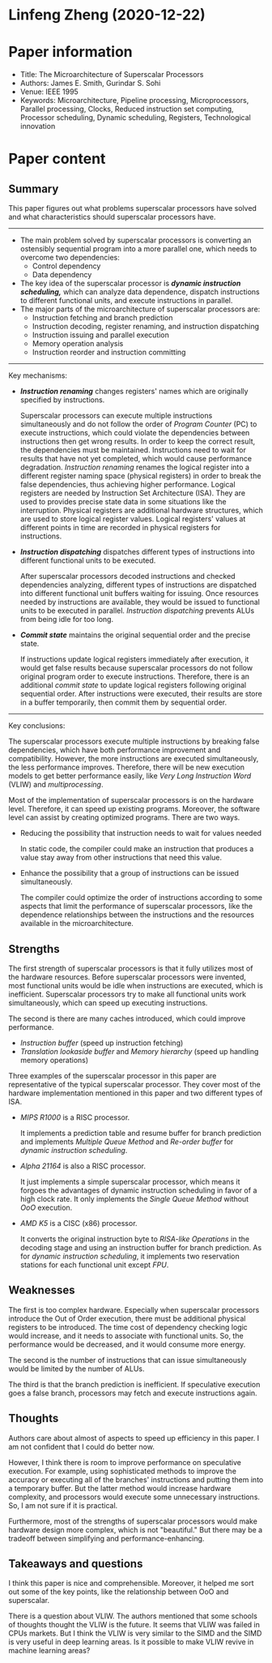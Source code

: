 # Linfeng Zheng (2020-12-22)

# Paper information

* Title: The Microarchitecture of Superscalar Processors
* Authors: James E. Smith, Gurindar S. Sohi
* Venue: IEEE 1995
* Keywords: Microarchitecture, Pipeline processing, Microprocessors, Parallel processing, Clocks, Reduced instruction set computing, Processor scheduling, Dynamic scheduling, Registers, Technological innovation

# Paper content

## Summary

This paper figures out what problems superscalar processors have solved and what characteristics should superscalar processors have.

---

* The main problem solved by superscalar processors is converting an ostensibly sequential program into a more parallel one, which needs to overcome two dependencies:
  * Control dependency
  * Data dependency
* The key idea of the superscalar processor is ***dynamic instruction scheduling,*** which can analyze data dependence, dispatch instructions to different functional units, and execute instructions in parallel.
* The major parts of the microarchitecture of superscalar processors are:
  * Instruction fetching and branch prediction
  * Instruction decoding, register renaming, and instruction dispatching
  * Instruction issuing and parallel execution
  * Memory operation analysis
  * Instruction reorder and instruction committing

---

Key mechanisms:

* ***Instruction renaming*** changes registers' names which are originally specified by instructions.

  Superscalar processors can execute multiple instructions simultaneously and do not follow the order of *Program Counter* (PC) to execute instructions, which could violate the dependencies between instructions then get wrong results. In order to keep the correct result, the dependencies must be maintained. Instructions need to wait for results that have not yet completed, which would cause performance degradation. *Instruction renaming* renames the logical register into a different register naming space (physical registers) in order to break the false dependencies, thus achieving higher performance. Logical registers are needed by Instruction Set Architecture (ISA). They are used to provides precise state data in some situations like the interruption. Physical registers are additional hardware structures, which are used to store logical register values. Logical registers' values at different points in time are recorded in physical registers for instructions.
* ***Instruction dispatching*** dispatches different types of instructions into different functional units to be executed.

  After superscalar processors decoded instructions and checked dependencies analyzing, different types of instructions are dispatched into different functional unit buffers waiting for issuing. Once resources needed by instructions are available, they would be issued to functional units to be executed in parallel. *Instruction dispatching* prevents ALUs from being idle for too long.
* ***Commit state*** maintains the original sequential order and the precise state.

  If instructions update logical registers immediately after execution, it would get false results because superscalar processors do not follow original program order to execute instructions. Therefore, there is an additional *commit state* to update logical registers following original sequential order. After instructions were executed, their results are store in a buffer temporarily, then commit them by sequential order.

---

Key conclusions:

The superscalar processors execute multiple instructions by breaking false dependencies, which have both performance improvement and compatibility. However, the more instructions are executed simultaneously, the less performance improves. Therefore, there will be new execution models to get better performance easily, like *Very Long Instruction Word* (VLIW) and *multiprocessing*.

Most of the implementation of superscalar processors is on the hardware level. Therefore, it can speed up existing programs. Moreover, the software level can assist by creating optimized programs. There are two ways.

* Reducing the possibility that instruction needs to wait for values needed

  In static code, the compiler could make an instruction that produces a value stay away from other instructions that need this value.
* Enhance the possibility that a group of instructions can be issued simultaneously.

  The compiler could optimize the order of instructions according to some aspects that limit the performance of superscalar processors, like the dependence relationships between the instructions and the resources available in the microarchitecture.

## Strengths

The first strength of superscalar processors is that it fully utilizes most of the hardware resources. Before superscalar processors were invented, most functional units would be idle when instructions are executed, which is inefficient. Superscalar processors try to make all functional units work simultaneously, which can speed up executing instructions.

The second is there are many caches introduced, which could improve performance.

* *Instruction buffer* (speed up instruction fetching)
* *Translation lookaside buffer* and *Memory hierarchy* (speed up handling memory operations)

Three examples of the superscalar processor in this paper are representative of the typical superscalar processor. They cover most of the hardware implementation mentioned in this paper and two different types of ISA.

* *MIPS R1000* is a RISC processor.

  It implements a prediction table and resume buffer for branch prediction and implements *Multiple Queue Method* and *Re-order buffer* for *dynamic instruction scheduling*.
* *Alpha 21164* is also a RISC processor.

  It just implements a simple superscalar processor, which means it forgoes the advantages of dynamic instruction scheduling in favor of a high clock rate. It only implements the *Single Queue Method* without *OoO* execution.
* *AMD K5* is a CISC (x86) processor.

  It converts the original instruction byte to *RISA-like Operations* in the decoding stage and using an instruction buffer for branch prediction. As for *dynamic instruction scheduling*, it implements two reservation stations for each functional unit except *FPU*.

## Weaknesses

The first is too complex hardware. Especially when superscalar processors introduce the Out of Order execution, there must be additional physical registers to be introduced. The time cost of dependency checking logic would increase, and it needs to associate with functional units. So, the performance would be decreased, and it would consume more energy.

The second is the number of instructions that can issue simultaneously would be limited by the number of ALUs.

The third is that the branch prediction is inefficient. If speculative execution goes a false branch, processors may fetch and execute instructions again.

## Thoughts

Authors care about almost of aspects to speed up efficiency in this paper. I am not confident that I could do better now.

However, I think there is room to improve performance on speculative execution. For example, using sophisticated methods to improve the accuracy or executing all of the branches' instructions and putting them into a temporary buffer. But the latter method would increase hardware complexity, and processors would execute some unnecessary instructions. So, I am not sure if it is practical.

Furthermore, most of the strengths of superscalar processors would make hardware design more complex, which is not "beautiful." But there may be a tradeoff between simplifying and performance-enhancing.

## Takeaways and questions

I think this paper is nice and comprehensible. Moreover, it helped me sort out some of the key points, like the relationship between OoO and superscalar.

There is a question about VLIW. The authors mentioned that some schools of thoughts thought the VLIW is the future. It seems that VLIW was failed in CPUs markets. But I think the VLIW is very similar to the SIMD and the SIMD is very useful in deep learning areas. Is it possible to make VLIW revive in machine learning areas?